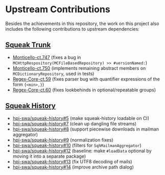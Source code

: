 # Upstream Contributions

Besides the achievements in this repository, the work on this project also includes the following contributions to upstream dependencies:

## [Squeak Trunk](https://squeak.org/development/)

- [Monticello-ct.747](http://forum.world.st/The-Inbox-Monticello-ct-747-mcz-td5129572.html) (fixes a bug in `MCHttpRespository(MCFileBasedRepository) >> #versionNamed:`)
- [Monticello-ct.750](http://forum.world.st/The-Trunk-Monticello-ct-750-mcz-td5130335.html) (implements remaining abstract members on `MCDictionaryRepository`, used in tests)
- [Regex-Core-ct.59](http://lists.squeakfoundation.org/pipermail/squeak-dev/2021-July/215954.html) (fixes parser bug with quantifier expressions of the form `{<min>,}`)
- [Regex-Core-ct.60](http://lists.squeakfoundation.org/pipermail/squeak-dev/2021-July/215999.html) (fixes lookbehinds in optional/repeatable groups)

## [Squeak History](https://github.com/LinqLover/squeak-history)

- [hpi-swa/squeak-history#5](https://github.com/hpi-swa/squeak-history/pull/5) (make squeak-history loadable on CI)
- [hpi-swa/squeak-history#7](https://github.com/hpi-swa/squeak-history/pull/7) (clean up dangling file streams)
- [hpi-swa/squeak-history#8](https://github.com/hpi-swa/squeak-history/pull/8) (support piecewise downloads in mailman aggregator)
- [hpi-swa/squeak-history#9](https://github.com/hpi-swa/squeak-history/pull/9) (normalization fixes)
- [hpi-swa/squeak-history#10](https://github.com/hpi-swa/squeak-history/pull/10) (filters for `SqhMailmanAggregator`)
- [hpi-swa/squeak-history#12](https://github.com/hpi-swa/squeak-history/pull/12) (baseline: make `#loadData` optional by moving it into a separate package)
- [hpi-swa/squeak-history#13](https://github.com/hpi-swa/squeak-history/pull/13) (fix UTF8 decoding of mails)
- [hpi-swa/squeak-history#14](https://github.com/hpi-swa/squeak-history/pull/14) (improve archive path dialog)
